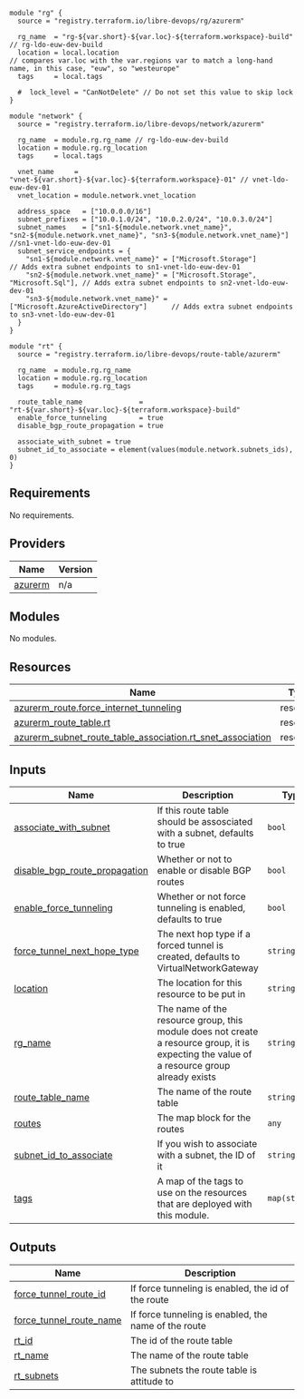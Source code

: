 ```hcl
module "rg" {
  source = "registry.terraform.io/libre-devops/rg/azurerm"

  rg_name  = "rg-${var.short}-${var.loc}-${terraform.workspace}-build" // rg-ldo-euw-dev-build
  location = local.location                                            // compares var.loc with the var.regions var to match a long-hand name, in this case, "euw", so "westeurope"
  tags     = local.tags

  #  lock_level = "CanNotDelete" // Do not set this value to skip lock
}

module "network" {
  source = "registry.terraform.io/libre-devops/network/azurerm"

  rg_name  = module.rg.rg_name // rg-ldo-euw-dev-build
  location = module.rg.rg_location
  tags     = local.tags

  vnet_name     = "vnet-${var.short}-${var.loc}-${terraform.workspace}-01" // vnet-ldo-euw-dev-01
  vnet_location = module.network.vnet_location

  address_space   = ["10.0.0.0/16"]
  subnet_prefixes = ["10.0.1.0/24", "10.0.2.0/24", "10.0.3.0/24"]
  subnet_names    = ["sn1-${module.network.vnet_name}", "sn2-${module.network.vnet_name}", "sn3-${module.network.vnet_name}"] //sn1-vnet-ldo-euw-dev-01
  subnet_service_endpoints = {
    "sn1-${module.network.vnet_name}" = ["Microsoft.Storage"]                   // Adds extra subnet endpoints to sn1-vnet-ldo-euw-dev-01
    "sn2-${module.network.vnet_name}" = ["Microsoft.Storage", "Microsoft.Sql"], // Adds extra subnet endpoints to sn2-vnet-ldo-euw-dev-01
    "sn3-${module.network.vnet_name}" = ["Microsoft.AzureActiveDirectory"]      // Adds extra subnet endpoints to sn3-vnet-ldo-euw-dev-01
  }
}

module "rt" {
  source = "registry.terraform.io/libre-devops/route-table/azurerm"

  rg_name  = module.rg.rg_name
  location = module.rg.rg_location
  tags     = module.rg.rg_tags

  route_table_name              = "rt-${var.short}-${var.loc}-${terraform.workspace}-build"
  enable_force_tunneling        = true
  disable_bgp_route_propagation = true

  associate_with_subnet = true
  subnet_id_to_associate = element(values(module.network.subnets_ids), 0)
}

```

## Requirements

No requirements.

## Providers

| Name | Version |
|------|---------|
| <a name="provider_azurerm"></a> [azurerm](#provider\_azurerm) | n/a |

## Modules

No modules.

## Resources

| Name | Type |
|------|------|
| [azurerm_route.force_internet_tunneling](https://registry.terraform.io/providers/hashicorp/azurerm/latest/docs/resources/route) | resource |
| [azurerm_route_table.rt](https://registry.terraform.io/providers/hashicorp/azurerm/latest/docs/resources/route_table) | resource |
| [azurerm_subnet_route_table_association.rt_snet_association](https://registry.terraform.io/providers/hashicorp/azurerm/latest/docs/resources/subnet_route_table_association) | resource |

## Inputs

| Name | Description | Type | Default | Required |
|------|-------------|------|---------|:--------:|
| <a name="input_associate_with_subnet"></a> [associate\_with\_subnet](#input\_associate\_with\_subnet) | If this route table should be assosciated with a subnet, defaults to true | `bool` | `true` | no |
| <a name="input_disable_bgp_route_propagation"></a> [disable\_bgp\_route\_propagation](#input\_disable\_bgp\_route\_propagation) | Whether or not to enable or disable BGP routes | `bool` | n/a | yes |
| <a name="input_enable_force_tunneling"></a> [enable\_force\_tunneling](#input\_enable\_force\_tunneling) | Whether or not force tunneling is enabled, defaults to true | `bool` | `true` | no |
| <a name="input_force_tunnel_next_hope_type"></a> [force\_tunnel\_next\_hope\_type](#input\_force\_tunnel\_next\_hope\_type) | The next hop type if a forced tunnel is created, defaults to VirtualNetworkGateway | `string` | `"VirtualNetworkGateway"` | no |
| <a name="input_location"></a> [location](#input\_location) | The location for this resource to be put in | `string` | n/a | yes |
| <a name="input_rg_name"></a> [rg\_name](#input\_rg\_name) | The name of the resource group, this module does not create a resource group, it is expecting the value of a resource group already exists | `string` | n/a | yes |
| <a name="input_route_table_name"></a> [route\_table\_name](#input\_route\_table\_name) | The name of the route table | `string` | n/a | yes |
| <a name="input_routes"></a> [routes](#input\_routes) | The map block for the routes | `any` | `null` | no |
| <a name="input_subnet_id_to_associate"></a> [subnet\_id\_to\_associate](#input\_subnet\_id\_to\_associate) | If you wish to associate with a subnet, the ID of it | `string` | `null` | no |
| <a name="input_tags"></a> [tags](#input\_tags) | A map of the tags to use on the resources that are deployed with this module. | `map(string)` | <pre>{<br>  "source": "terraform"<br>}</pre> | no |

## Outputs

| Name | Description |
|------|-------------|
| <a name="output_force_tunnel_route_id"></a> [force\_tunnel\_route\_id](#output\_force\_tunnel\_route\_id) | If force tunneling is enabled, the id of the route |
| <a name="output_force_tunnel_route_name"></a> [force\_tunnel\_route\_name](#output\_force\_tunnel\_route\_name) | If force tunneling is enabled, the name of the route |
| <a name="output_rt_id"></a> [rt\_id](#output\_rt\_id) | The id of the route table |
| <a name="output_rt_name"></a> [rt\_name](#output\_rt\_name) | The name of the route table |
| <a name="output_rt_subnets"></a> [rt\_subnets](#output\_rt\_subnets) | The subnets the route table is attitude to |

